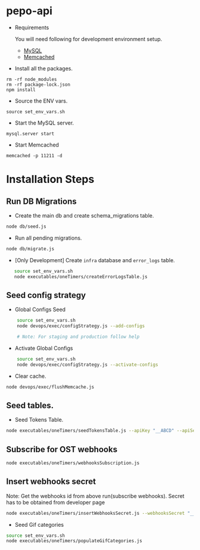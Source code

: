 # pepo-api

* Requirements
    
    You will need following for development environment setup.
    - [MySQL](https://www.mysql.com/downloads/)
    - [Memcached](https://memcached.org/)

* Install all the packages.
```
rm -rf node_modules
rm -rf package-lock.json
npm install
```

* Source the ENV vars.
```
source set_env_vars.sh
```

* Start the MySQL server.
```
mysql.server start
```

* Start Memcached
```
memcached -p 11211 -d
```

# Installation Steps

## Run DB Migrations

* Create the main db and create schema_migrations table.
```bash
node db/seed.js
```

* Run all pending migrations.
```bash
node db/migrate.js
```

* [Only Development] Create `infra` database and `error_logs` table.
```bash
   source set_env_vars.sh
   node executables/oneTimers/createErrorLogsTable.js
```

## Seed config strategy

* Global Configs Seed
```bash
    source set_env_vars.sh
    node devops/exec/configStrategy.js --add-configs

    # Note: For staging and production follow help
```

* Activate Global Configs
```bash
    source set_env_vars.sh
    node devops/exec/configStrategy.js --activate-configs
```

* Clear cache.
```bash
node devops/exec/flushMemcache.js
```

## Seed tables.

* Seed Tokens Table.
```bash
node executables/oneTimers/seedTokensTable.js --apiKey "__ABCD" --apiSecret "__WXYZ"
```

## Subscribe for OST webhooks
```bash
node executables/oneTimers/webhooksSubscription.js
```

## Insert webhooks secret

Note: Get the webhooks id from above run(subscribe webhooks). Secret has to be obtained from developer page

```bash 
node executables/oneTimers/insertWebhooksSecret.js --webhooksSecret "__WXYZ" --webhooksId "__ABCD"
```

* Seed Gif categories
```bash
source set_env_vars.sh
node executables/oneTimers/populateGifCategories.js
```